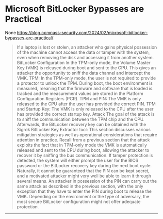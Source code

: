 # Microsoft BitLocker Bypasses are Practical

None
https://blog.compass-security.com/2024/02/microsoft-bitlocker-bypasses-are-practical/
<blockquote>
If a laptop is lost or stolen, an attacker who gains physical possession of the machine cannot access the data or tamper with the system, even when removing the disk and accessing it from another system. BitLocker Configuration In the TPM-only mode, the Volume Master Key (VMK) is released during boot and sent to the CPU. This gives an attacker the opportunity to sniff the data channel and intercept the VMK. TPM: In the TPM-only mode, the user is not required to provide a protector to unlock the TPM. During boot, the boot environment is measured, meaning that the firmware and software that is loaded is tracked and the measurement values are stored in the Platform Configuration Registers (PCR). TPM and PIN: The VMK is only released to the CPU after the user has provided the correct PIN. TPM and Startup Key: The VMK is only released to the CPU after the user has provided the correct startup key. Attack The goal of the attack is to sniff the communication between the TPM chip and the CPU. Afterwards, the BitLocker recovery key can be obtained with the Sigrok BitLocker Key Extractor tool: This section discusses various mitigation strategies as well as operational considerations that require attention in practice. Recall from a previous section that the attack exploits the fact that in TPM-only mode the VMK is automatically released and sent to the CPU during boot, allowing the attacker to recover it by sniffing the bus communication. If tamper protection is detected, the system will either prompt the user for the BIOS password or the BitLocker recovery key during the next boot cycle. Naturally, it cannot be guaranteed that the PIN can be kept secret, and a motivated attacker might very well be able to learn it through several means. An attacker in possession of the PIN can carry out the same attack as described in the previous section, with the only exception that they have to enter the PIN during boot to release the VMK. Depending on the environment or the type of adversary, the most secure BitLocker configuration might not offer adequate protection.
</blockquote>

---

